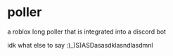 # poller
a roblox long poller that is integrated into a discord bot

idk what else to say :)_)S)ASDasasdklasndlasdmnl
